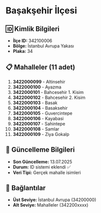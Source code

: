 # Başakşehir İlçesi

## 🆔 Kimlik Bilgileri
- **İlçe ID:** 342100006
- **Bölge:** İstanbul Avrupa Yakası
- **Plaka:** 34

## 📋 Mahalleler (11 adet)

1. **3422000099** - Altinsehir
2. **3422000100** - Ayazma
3. **3422000101** - Bahcesehir 1. Kisim
4. **3422000102** - Bahcesehir 2. Kisim
5. **3422000103** - Basak
6. **3422000104** - Basaksehir
7. **3422000105** - Guvercintepe
8. **3422000106** - Kayabasi
9. **3422000107** - Sahintepe
10. **3422000108** - Samlar
11. **3422000109** - Ziya Gokalp

## 📅 Güncelleme Bilgileri
- **Son Güncelleme:** 13.07.2025
- **Durum:** ID sistemi eklendi ✅
- **Veri Tipi:** Gerçek mahalle isimleri

## 🔗 Bağlantılar
- **Üst Seviye:** İstanbul Avrupa (34200000)
- **Alt Seviye:** Mahalleler (342200xxxx)
